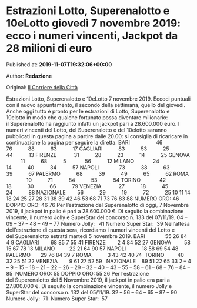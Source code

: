 
# Estrazioni Lotto, Superenalotto e 10eLotto giovedì 7 novembre 2019: ecco i numeri vincenti, Jackpot da 28 milioni di euro

Published at: **2019-11-07T19:32:06+00:00**

Author: **Redazione**

Original: [Il Corriere della Città](https://www.ilcorrieredellacitta.com/news/estrazioni-lotto-superenalotto-e-10elotto-giovedi-7-novembre-2019-ecco-i-numeri-vincenti-jackpot-da-28-milioni-di-euro.html)

Estrazioni Lotto, Superenalotto e 10eLotto 7 novembre 2019. Eccoci puntuali con il nuovo appuntamento, il secondo della settimana, quello del giovedì. Anche oggi tutto è pronto per le estrazioni di Lotto, Superenalotto e 10elotto in modo che qualche fortunato possa diventare milionario: il Superenalotto ha raggiunto infatti un jackpot pari a 28.600.000 euro. I numeri vincenti del Lotto, del Superenalotto e del 10elotto saranno pubblicati in questa pagina a partire dalle 20.00: si consiglia di ricaricare in continuazione la pagina per seguire la diretta.
BARI                  46           76           88           63           17
CAGLIARI           83           53           25           44           13
FIRENZE            31           28           23           14           25
GENOVA            11           68           5             56           12
MILANO             24           14           40           34           57
NAPOLI              73           38           63           39           67
PALERMO           68           39           49           65           62
ROMA                10           71           84           53           54
TORINO             42           18           30           66           79
VENEZIA            27           18           45           24           88
NAZIONALE        56           29           19           72           25
10 11 14 18 24 25 27 28 31 38 39 42 46 53 68 71 73 76 83 88
NUMERO ORO: 46
DOPPIO ORO: 46 76
Per l’estrazione del Superenalotto di oggi, 7 Novembre 2019, il jackpot in palio è pari a 28.600.000 €. Di seguito la combinazione vincente, il numero Jolly e SuperStar del concorso n. 133 del 07/11/19.
04 – 09 – 37 – 48 – 49 – 77
Numero Jolly:   41
Numero Super Star:  39
Nell’attesa dell’estrazione di questa sera, ricordiamo i numeri vincenti del Lotto e del Superenalotto estratti martedì 5 novembre 2019.
BARI              55 26 84 4 9
CAGLIARI        68 85 7 55 41
FIRENZE        2 4 84 52 27
GENOVA         58 15 67 78 13
MILANO          22 21 64 90 57
NAPOLI           18 58 69 54 48
PALERMO       29 76 84 39 7
ROMA           3 43 42 40 74 
TORINO         40 32 25 51 22
VENEZIA        9 61 27 52 59  
NAZIONALE    89 51 22 65 33
2 – 4 – 9 – 15 – 18 – 21 – 22 – 26 – 29 – 32 – 40 – 43 – 55 – 58 – 61 – 68 – 76 – 84 – 85 
NUMERO ORO: 55
DOPPIO ORO: 55 26
Per l’estrazione del Superenalotto del 5 Novembre 2019, il jackpot in palio era pari a 27.800.000 €. Di seguito la combinazione vincente, il numero Jolly e SuperStar del concorso n. 132 del 05/11/19.
32 – 56 – 64 – 65 – 87 – 90
Numero Jolly:  71 
Numero Super Star:  57
 
 
